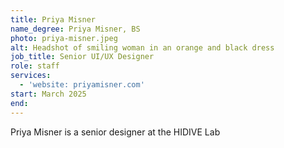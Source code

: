 ```yaml
---
title: Priya Misner
name_degree: Priya Misner, BS
photo: priya-misner.jpeg
alt: Headshot of smiling woman in an orange and black dress
job_title: Senior UI/UX Designer
role: staff
services:
  - 'website: priyamisner.com'
start: March 2025
end: 
---
```

Priya Misner is a senior designer at the HIDIVE Lab
